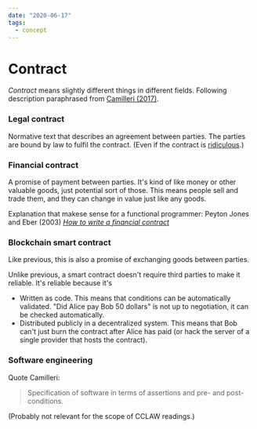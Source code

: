 ```yaml
---
date: "2020-06-17"
tags:
  - concept
---
```


# Contract

_Contract_ means slightly different things in different fields. Following description paraphrased from [Camilleri (2017)](https://gupea.ub.gu.se/bitstream/2077/53815/1/gupea_2077_53815_1.pdf).

### Legal contract

Normative text that describes an agreement between parties. The parties are bound by law to fulfil the contract. (Even if the contract is [ridiculous](https://www.huffpost.com/entry/russian-rewrites-credit-agreement-sues-bank_n_3728105).)

### Financial contract

A promise of payment between parties. It's kind of like money or other valuable goods, just potential sort of those. This means people sell and trade them, and they can change in value just like any goods.

Explanation that makese sense for a functional programmer:
Peyton Jones and Eber (2003) _[How to write a financial contract](https://citeseerx.ist.psu.edu/viewdoc/download;jsessionid=F1689CB5CC0D35AD06ACE3DD04FF14D2?doi=10.1.1.14.7885&rep=rep1&type=pdf)_

### Blockchain smart contract

Like previous, this is also a promise of exchanging goods between parties.

Unlike previous, a smart contract doesn't require third parties to make it reliable. It's reliable because it's
- Written as code. This means that conditions can be automatically validated. "Did Alice pay Bob 50 dollars" is not up to negotiation, it can be checked automatically.
- Distributed publicly in a decentralized system. This means that Bob can't just burn the contract after Alice has paid (or hack the server of a single provider that hosts the contract).

### Software engineering

Quote Camilleri:

> Specification of software in terms of assertions and pre- and post-conditions.

(Probably not relevant for the scope of CCLAW readings.)
